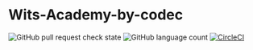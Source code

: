 # Wits-Academy-by-codec
![GitHub pull request check state](https://img.shields.io/github/status/s/pulls/KaraboSepuru/Wits-Academy-by-codec/2)
![GitHub language count](https://img.shields.io/github/languages/count/KaraboSepuru/Wits-Academy-by-codec)
[![CircleCI](https://circleci.com/gh/KaraboSepuru/Wits-Academy-by-codec/tree/main.svg?style=svg)](https://circleci.com/gh/KaraboSepuru/Wits-Academy-by-codec/tree/main)
